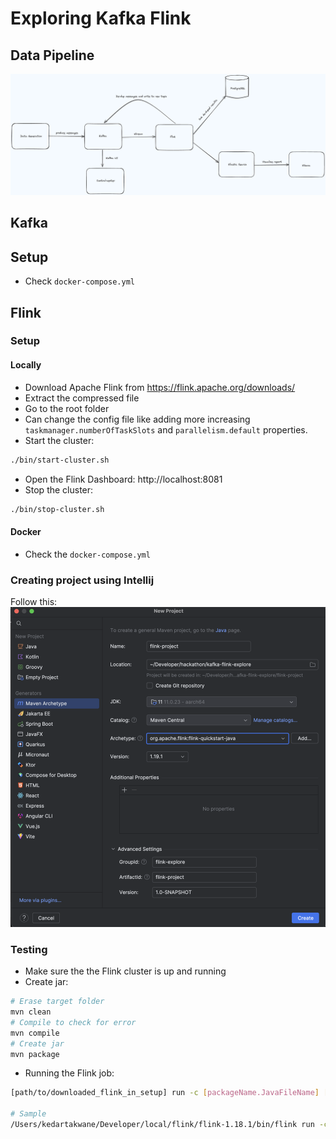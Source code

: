 # Exploring Kafka Flink

## Data Pipeline
![Arch](/pipeline-architecture.png)

## Kafka
## Setup
- Check `docker-compose.yml`

## Flink 
### Setup
#### Locally
- Download Apache Flink from https://flink.apache.org/downloads/
- Extract the compressed file
- Go to the root folder
- Can change the config file like adding more increasing `taskmanager.numberOfTaskSlots` and `parallelism.default` properties.
- Start the cluster:
```bash
./bin/start-cluster.sh
```
- Open the Flink Dashboard: http://localhost:8081
- Stop the cluster:
```bash
./bin/stop-cluster.sh
``` 
#### Docker
- Check the `docker-compose.yml`

### Creating project using Intellij
Follow this:
![Creating new Flink Project](/extras/images/Flink-Project-Creation.png)

### Testing
- Make sure the the Flink cluster is up and running
- Create jar:
```bash
# Erase target folder
mvn clean
# Compile to check for error
mvn compile
# Create jar
mvn package
```
- Running the Flink job:
```bash
[path/to/downloaded_flink_in_setup] run -c [packageName.JavaFileName] [path/to/jar]

# Sample
/Users/kedartakwane/Developer/local/flink/flink-1.18.1/bin/flink run -c flinkExplore.DataStreamJob target/flink-data-processing-1.0-SNAPSHOT.jar
```